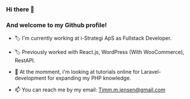### Hi there 👋
### And welcome to my Github profile!



- 🏷️ I'm currently working at i-Strategi ApS as Fullstack Developer.
- 🏷️ Previously worked with React.js, WordPress (With WooCommerce), RestAPI.

- 🌱 At the momment, i'm looking at tutorials online for Laravel-development for expanding my PHP knowledge.
- 📫 You can reach me by my email: [Timm.m.jensen@gmail.com](mailto:Timm.m.jensen@gmail.com)

<!--
**TimmJensen/TimmJensen** is a ✨ _special_ ✨ repository because its `README.md` (this file) appears on your GitHub profile.

Here are some ideas to get you started:

- 🔭 I’m currently working on ...
- 🌱 I’m currently learning ...
- 👯 I’m looking to collaborate on ...
- 🤔 I’m looking for help with ...
- 💬 Ask me about ...
- 📫 How to reach me: ...
- 😄 Pronouns: ...
- ⚡ Fun fact: ...
-->
